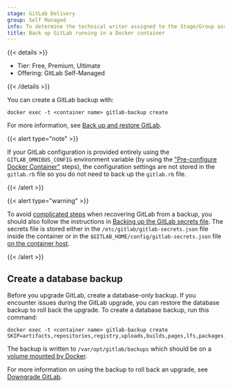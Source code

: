 ```yaml
---
stage: GitLab Delivery
group: Self Managed
info: To determine the technical writer assigned to the Stage/Group associated with this page, see https://handbook.gitlab.com/handbook/product/ux/technical-writing/#assignments
title: Back up GitLab running in a Docker container
---
```


{{< details >}}

- Tier: Free, Premium, Ultimate
- Offering: GitLab Self-Managed

{{< /details >}}

You can create a GitLab backup with:

```shell
docker exec -t <container name> gitlab-backup create
```

For more information, see [Back up and restore GitLab](../../administration/backup_restore/_index.md).

{{< alert type="note" >}}

If your GitLab configuration is provided entirely using the `GITLAB_OMNIBUS_CONFIG` environment variable
(by using the ["Pre-configure Docker Container"](configuration.md#pre-configure-docker-container) steps),
the configuration settings are not stored in the `gitlab.rb` file so you do not need
to back up the `gitlab.rb` file.

{{< /alert >}}

{{< alert type="warning" >}}

To avoid [complicated steps](../../administration/backup_restore/troubleshooting_backup_gitlab.md#when-the-secrets-file-is-lost) when recovering
GitLab from a backup, you should also follow the instructions in
[Backing up the GitLab secrets file](../../administration/backup_restore/backup_gitlab.md#storing-configuration-files).
The secrets file is stored either in the `/etc/gitlab/gitlab-secrets.json` file inside the container or in the
`$GITLAB_HOME/config/gitlab-secrets.json` file [on the container host](installation.md#create-a-directory-for-the-volumes).

{{< /alert >}}

## Create a database backup

Before you upgrade GitLab, create a database-only backup. If you encounter issues during the GitLab upgrade, you can restore the database backup to roll back the upgrade. To create a database backup, run this command:

```shell
docker exec -t <container name> gitlab-backup create SKIP=artifacts,repositories,registry,uploads,builds,pages,lfs,packages,terraform_state
```

The backup is written to `/var/opt/gitlab/backups` which should be on a
[volume mounted by Docker](installation.md#create-a-directory-for-the-volumes).

For more information on using the backup to roll back an upgrade, see [Downgrade GitLab](upgrade.md#downgrade-gitlab).
